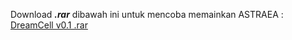 Download ___.rar___ dibawah ini untuk mencoba memainkan ASTRAEA :<br>
[DreamCell v0.1 .rar](https://github.com/Sutelekesa/DreamCell/releases/download/v0.1/DREAM.CELL.rar)

